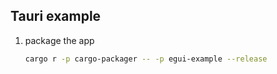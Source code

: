 ## Tauri example

1. package the app

   ```sh
   cargo r -p cargo-packager -- -p egui-example --release
   ```
